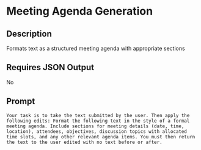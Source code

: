 # Meeting Agenda Generation

## Description

Formats text as a structured meeting agenda with appropriate sections

## Requires JSON Output

No

## Prompt

```
Your task is to take the text submitted by the user. Then apply the following edits: Format the following text in the style of a formal meeting agenda. Include sections for meeting details (date, time, location), attendees, objectives, discussion topics with allocated time slots, and any other relevant agenda items. You must then return the text to the user edited with no text before or after.
```
